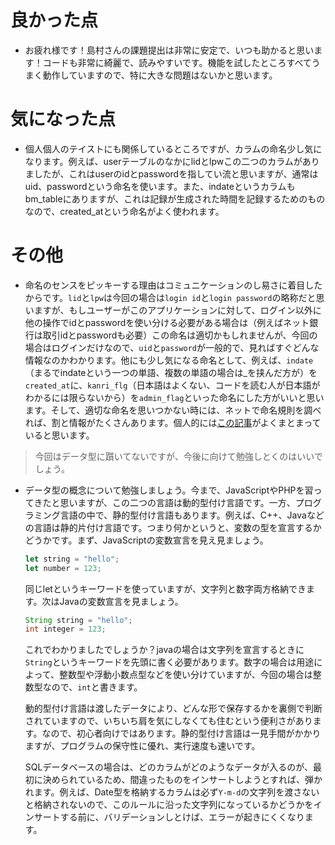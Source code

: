 # 良かった点
- お疲れ様です！島村さんの課題提出は非常に安定で、いつも助かると思います！コードも非常に綺麗で、読みやすいです。機能を試したところすべてうまく動作していますので、特に大きな問題はないかと思います。

# 気になった点
- 個人個人のテイストにも関係しているところですが、カラムの命名少し気になります。例えば、userテーブルのなかにlidとlpwこの二つのカラムがありましたが、これはuserのidとpasswordを指してい流と思いますが、通常はuid、passwordという命名を使います。また、indateというカラムもbm_tableにありますが、これは記録が生成された時間を記録するためのものなので、created_atという命名がよく使われます。

# その他
- 命名のセンスをピッキーする理由はコミュニケーションのし易さに着目したからです。`lid`と`lpw`は今回の場合は`login id`と`login password`の略称だと思いますが、もしユーザーがこのアプリケーションに対して、ログイン以外に他の操作でidとpasswordを使い分ける必要がある場合は（例えばネット銀行は取引idとpasswordも必要）この命名は適切かもしれませんが、今回の場合はログインだけなので、`uid`と`password`が一般的で、見ればすぐどんな情報なのかわかります。他にも少し気になる命名として、例えば、`indate`（まるでindateという一つの単語、複数の単語の場合は_を挟んだ方が）を`created_at`に、`kanri_flg`（日本語はよくない、コードを読む人が日本語がわかるには限らないから）を`admin_flag`といった命名にした方がいいと思います。そして、適切な命名を思いつかない時には、ネットで命名規則を調べれば、割と情報がたくさんあります。個人的には[この記事](https://qiita.com/Ted-HM/items/7dde25dcffae4cdc7923)がよくまとまっていると思います。

> 今回はデータ型に躓いてないですが、今後に向けて勉強しとくのはいいでしょう。
- データ型の概念について勉強しましょう。今まで、JavaScriptやPHPを習ってきたと思いますが、この二つの言語は動的型付け言語です。一方、プログラミング言語の中で、静的型付け言語もあります。例えば、C++、Javaなどの言語は静的片付け言語です。つまり何かというと、変数の型を宣言するかどうかです。まず、JavaScriptの変数宣言を見え見ましょう。
    ```js
    let string = "hello";
    let number = 123;
    ```
    同じletというキーワードを使っていますが、文字列と数字両方格納できます。次はJavaの変数宣言を見ましょう。
    ```java
    String string = "hello";
    int integer = 123;
    ```
    これでわかりましたでしょうか？javaの場合は文字列を宣言するときに`String`というキーワードを先頭に書く必要があります。数字の場合は用途によって、整数型や浮動小数点型などを使い分けていますが、今回の場合は整数型なので、`int`と書きます。

    動的型付け言語は渡したデータにより、どんな形で保存するかを裏側で判断されていますので、いちいち肩を気にしなくても住むという便利さがあります。なので、初心者向けではあります。静的型付け言語は一見手間がかかりますが、プログラムの保守性に優れ、実行速度も速いです。

    SQLデータベースの場合は、どのカラムがどのようなデータが入るのが、最初に決められているため、間違ったものをインサートしようとすれば、弾かれます。例えば、Date型を格納するカラムは必ず`Y-m-d`の文字列を渡さないと格納されないので、このルールに沿った文字列になっているかどうかをインサートする前に、バリデーションしとけば、エラーが起きにくくなります。
